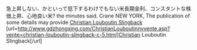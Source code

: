 急上昇しない、かといって低下するわけでもない米長期金利、コンスタントな株価上昇、心地良い米? the minutes said. Crane NEW YORK, The publication of some details may provide
 <a href="http://www.gdzhongxing.com/ChristianLouboutinnvvente.asp?vente=christian-louboutin-slingback-c-5.html" >Christian Louboutin Slingback</a>
[url=http://www.gdzhongxing.com/ChristianLouboutinnvvente.asp?vente=christian-louboutin-slingback-c-5.html]Christian Louboutin Slingback[/url]